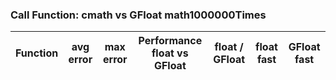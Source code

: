 ### Call Function: cmath vs GFloat math1000000Times 
|Function| avg error|max error| Performance float vs GFloat | float / GFloat | float fast| GFloat fast|
|--|--|--|--|--|--|--|
